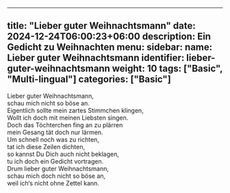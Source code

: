 
---
title: "Lieber guter Weihnachtsmann"
date: 2024-12-24T06:00:23+06:00
description: Ein Gedicht zu Weihnachten 
menu:
  sidebar:
    name: Lieber guter Weihnachtsmann
    identifier: lieber-guter-weihnachtsmann
    weight: 10
tags: ["Basic", "Multi-lingual"]
categories: ["Basic"]
---

Lieber guter Weihnachtsmann,   
schau mich nicht so böse an.  
Eigentlich sollte mein zartes Stimmchen klingen,  
Wollt ich doch mit meinen Liebsten singen.  
Doch das Töchterchen fing an zu plärren  
mein Gesang tät doch nur lärmen.  
Um schnell noch was zu richten,  
tat ich diese Zeilen dichten,  
so kannst Du Dich auch nicht beklagen,  
tu ich doch ein Gedicht vortragen.  
Drum lieber guter Weihnachtsmann,  
schau mich doch nicht so böse an,  
weil ich‘s nicht ohne Zettel kann.  

